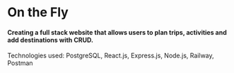 # On the Fly

#### Creating a full stack website that allows users to plan trips, activities and add destinations with CRUD. 
Technologies used: PostgreSQL, React.js, Express.js, Node.js, Railway, Postman 
